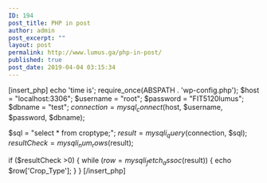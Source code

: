 ```yaml
---
ID: 194
post_title: PHP in post
author: admin
post_excerpt: ""
layout: post
permalink: http://www.lumus.ga/php-in-post/
published: true
post_date: 2019-04-04 03:15:34
---
```

[insert_php]
echo 'time is';
require_once(ABSPATH . 'wp-config.php');
$host = "localhost:3306";
$username = "root";
$password = "FIT5120lumus";
$dbname = "test";
$connection = mysql_connect($host, $username, $password, $dbname);

   $sql = "select * from croptype;";
   $result = mysqli_query($connection, $sql);
   $resultCheck = mysqli_num_rows($result);
   
   if ($resultCheck >0)
   {
      while ($row = mysqli_fetch_assoc($result))
	  {
	     echo $row['Crop_Type'];
	  }
   }
[/insert_php]